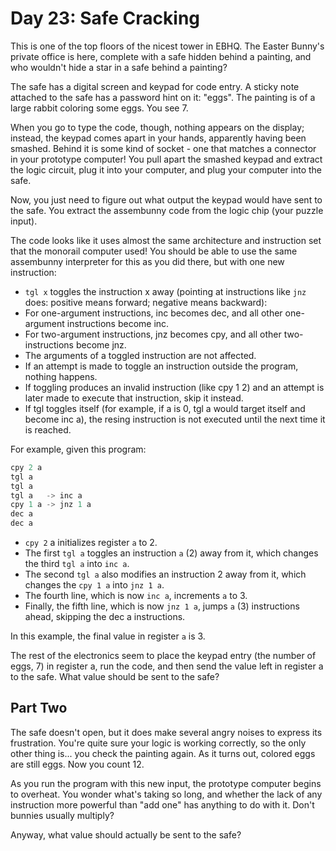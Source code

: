 # Day 23: Safe Cracking

This is one of the top floors of the nicest tower in EBHQ.
The Easter Bunny's private office is here,
complete with a safe hidden behind a painting,
and who wouldn't hide a star in a safe behind a painting?

The safe has a digital screen and keypad for code entry.
A sticky note attached to the safe has a password hint on it: "eggs".
The painting is of a large rabbit coloring some eggs. You see 7.

When you go to type the code, though, nothing appears on the display;
instead, the keypad comes apart in your hands, apparently having been smashed.
Behind it is some kind of socket - one that matches a connector in your
prototype computer! You pull apart the smashed keypad and extract the logic
circuit, plug it into your computer, and plug your computer into the safe.

Now, you just need to figure out what output the keypad would have sent to the safe.
You extract the assembunny code from the logic chip (your puzzle input).

The code looks like it uses almost the same architecture and instruction set
that the monorail computer used! You should be able to use the same assembunny
interpreter for this as you did there, but with one new instruction:

- `tgl x` toggles the instruction x away (pointing at instructions like `jnz` does:
positive means forward; negative means backward):
- For one-argument instructions, inc becomes dec, and all other one-argument
instructions become inc.
- For two-argument instructions, jnz becomes cpy,
and all other two-instructions become jnz.
- The arguments of a toggled instruction are not affected.
- If an attempt is made to toggle an instruction outside the program, nothing happens.
- If toggling produces an invalid instruction (like cpy 1 2)
and an attempt is later made to execute that instruction, skip it instead.
- If tgl toggles itself (for example, if a is 0, tgl a would target itself
and become inc a), the resing instruction is not executed
until the next time it is reached.

For example, given this program:

```scala
cpy 2 a
tgl a
tgl a
tgl a   -> inc a
cpy 1 a -> jnz 1 a
dec a
dec a
```

- `cpy 2` a initializes register `a` to 2.
- The first `tgl a` toggles an instruction `a` (2) away from it,
which changes the third `tgl a` into `inc a`.
- The second `tgl a` also modifies an instruction 2 away from it,
which changes the `cpy 1 a` into `jnz 1 a`.
- The fourth line, which is now `inc a`, increments `a` to 3.
- Finally, the fifth line, which is now `jnz 1 a`,
jumps `a` (3) instructions ahead,
skipping the dec a instructions.

In this example, the final value in register `a` is 3.

The rest of the electronics seem to place the keypad entry
(the number of eggs, 7) in register a, run the code,
and then send the value left in register a to the safe.
What value should be sent to the safe?

## Part Two

The safe doesn't open,
but it does make several angry noises to express its frustration.
You're quite sure your logic is working correctly,
so the only other thing is...
you check the painting again.
As it turns out, colored eggs are still eggs.
Now you count 12.

As you run the program with this new input,
the prototype computer begins to overheat.
You wonder what's taking so long, and
whether the lack of any instruction more powerful than "add one"
has anything to do with it. Don't bunnies usually multiply?

Anyway, what value should actually be sent to the safe?
